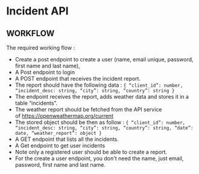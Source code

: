 # Incident API
## WORKFLOW
The required working flow :
- Create a post endpoint to create a user (name, email unique, password, first name and last name), 
- A Post endpoint to login
- A POST endpoint that receives the incident report.
- The report should have the following data :
`{ “client_id”: number, “incident_desc: string, “city”: string, “country”: string }`
- The endpoint receives the report, adds weather data and stores it in a table “incidents”.
- The weather report should be fetched from the API service of https://openweathermap.org/current
- The stored object should be then as follow :
`{ “client_id”: number, “incident_desc: string, “city”: string, “country”: string, “date”: date, “weather_report”: object }`
- A GET endpoint that lists all the incidents.
- A Get endpoint to get user incidents 
- Note only a registered user should be able to create a report.
- For the create a user endpoint, you don't need the name, just email, password, first name and last name.

